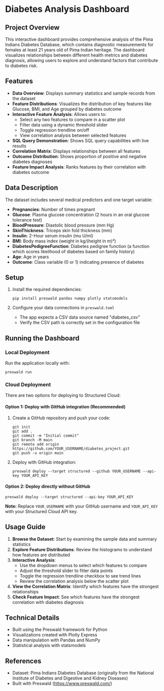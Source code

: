 # Diabetes Analysis Dashboard

## Project Overview

This interactive dashboard provides comprehensive analysis of the Pima Indians Diabetes Database, which contains diagnostic measurements for females at least 21 years old of Pima Indian heritage. The dashboard visualizes relationships between different health metrics and diabetes diagnosis, allowing users to explore and understand factors that contribute to diabetes risk.

## Features

- **Data Overview**: Displays summary statistics and sample records from the dataset
- **Feature Distributions**: Visualizes the distribution of key features like Glucose, BMI, and Age grouped by diabetes outcome
- **Interactive Feature Analysis**: Allows users to:
  - Select any two features to compare in a scatter plot
  - Filter data using a dynamic threshold slider
  - Toggle regression trendline on/off
  - View correlation analysis between selected features
- **SQL Query Demonstration**: Shows SQL query capabilities with live results
- **Correlation Matrix**: Displays relationships between all features
- **Outcome Distribution**: Shows proportion of positive and negative diabetes diagnoses
- **Feature Impact Analysis**: Ranks features by their correlation with diabetes outcome

## Data Description

The dataset includes several medical predictors and one target variable:

- **Pregnancies**: Number of times pregnant
- **Glucose**: Plasma glucose concentration (2 hours in an oral glucose tolerance test)
- **BloodPressure**: Diastolic blood pressure (mm Hg)
- **SkinThickness**: Triceps skin fold thickness (mm)
- **Insulin**: 2-Hour serum insulin (mu U/ml)
- **BMI**: Body mass index (weight in kg/(height in m)²)
- **DiabetesPedigreeFunction**: Diabetes pedigree function (a function which scores likelihood of diabetes based on family history)
- **Age**: Age in years
- **Outcome**: Class variable (0 or 1) indicating presence of diabetes

## Setup

1. Install the required dependencies:

   ```
   pip install preswald pandas numpy plotly statsmodels
   ```

2. Configure your data connections in `preswald.toml`

   - The app expects a CSV data source named "diabetes_csv"
   - Verify the CSV path is correctly set in the configuration file

## Running the Dashboard

### Local Deployment

Run the application locally with:

```
preswald run
```

### Cloud Deployment

There are two options for deploying to Structured Cloud:

#### Option 1: Deploy with GitHub integration (Recommended)

1. Create a GitHub repository and push your code:

   ```
   git init
   git add .
   git commit -m "Initial commit"
   git branch -M main
   git remote add origin https://github.com/YOUR_USERNAME/diabetes_project.git
   git push -u origin main
   ```

2. Deploy with GitHub integration:
   ```
   preswald deploy --target structured --github YOUR_USERNAME --api-key YOUR_API_KEY
   ```

#### Option 2: Deploy directly without GitHub

```
preswald deploy --target structured --api-key YOUR_API_KEY
```

**Note:** Replace `YOUR_USERNAME` with your GitHub username and `YOUR_API_KEY` with your Structured Cloud API key.

## Usage Guide

1. **Browse the Dataset**: Start by examining the sample data and summary statistics
2. **Explore Feature Distributions**: Review the histograms to understand how features are distributed
3. **Interactive Analysis**:
   - Use the dropdown menus to select which features to compare
   - Adjust the threshold slider to filter data points
   - Toggle the regression trendline checkbox to see trend lines
   - Review the correlation analysis below the scatter plot
4. **View the Correlation Matrix**: Identify which features have the strongest relationships
5. **Check Feature Impact**: See which features have the strongest correlation with diabetes diagnosis

## Technical Details

- Built using the Preswald framework for Python
- Visualizations created with Plotly Express
- Data manipulation with Pandas and NumPy
- Statistical analysis with statsmodels

## References

- Dataset: Pima Indians Diabetes Database (originally from the National Institute of Diabetes and Digestive and Kidney Diseases)
- Built with Preswald (https://www.preswald.com/)
